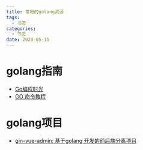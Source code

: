 ```yaml
---
title: 常用的golang资源
tags:
  - 书签 
categories:
  - 书签 
date: 2020-05-15
---
```

# golang指南
- [Go编程时光](http://golang.iswbm.com/en/latest/)
- [GO 命令教程](https://hyper0x.github.io/go_command_tutorial/#/)
# golang项目
- [gin-vue-admin: 基于golang 开发的前后端分离项目](https://github.com/jackerzz/gin-vue-admin)
